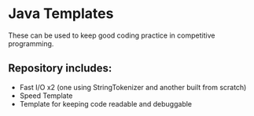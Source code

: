 # Java Templates
These can be used to keep good coding practice in competitive programming.
## Repository includes:
  - Fast I/O x2 (one using StringTokenizer and another built from scratch)
  - Speed Template
  - Template for keeping code readable and debuggable
